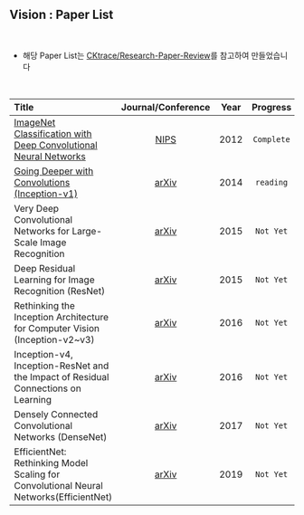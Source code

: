 ## Vision : Paper List

<br>


- 해당 Paper List는 [CKtrace/Research-Paper-Review](https://github.com/CKtrace/Research-Paper-Review/tree/main)를 참고하여 만들었습니다


<br>

|Title|Journal/Conference|Year|Progress|
|:---|:---:|:---:|:---:|
|[ImageNet Classification with Deep Convolutional Neural Networks](AlexNet)|[NIPS](https://proceedings.neurips.cc/paper_files/paper/2012/file/c399862d3b9d6b76c8436e924a68c45b-Paper.pdf)|2012|`Complete`|
|[Going Deeper with Convolutions (Inception-v1)](Inception-v1)|[arXiv](https://arxiv.org/abs/1409.4842)|2014|`reading`|
|Very Deep Convolutional Networks for Large-Scale Image Recognition|[arXiv](https://arxiv.org/pdf/1409.1556)|2015|`Not Yet`|
|Deep Residual Learning for Image Recognition (ResNet)|[arXiv](https://arxiv.org/pdf/1512.03385)|2015|`Not Yet`|
|Rethinking the Inception Architecture for Computer Vision (Inception-v2~v3)|[arXiv](https://arxiv.org/pdf/1512.00567)|2016|`Not Yet`|
|Inception-v4, Inception-ResNet and the Impact of Residual Connections on Learning|[arXiv](https://arxiv.org/pdf/1602.07261)|2016|`Not Yet`|
|Densely Connected Convolutional Networks (DenseNet)|[arXiv](https://arxiv.org/pdf/1608.06993)|2017|`Not Yet`|
|EfficientNet: Rethinking Model Scaling for Convolutional Neural Networks(EfficientNet)|[arXiv](https://arxiv.org/pdf/1905.11946)|2019|`Not Yet`|
